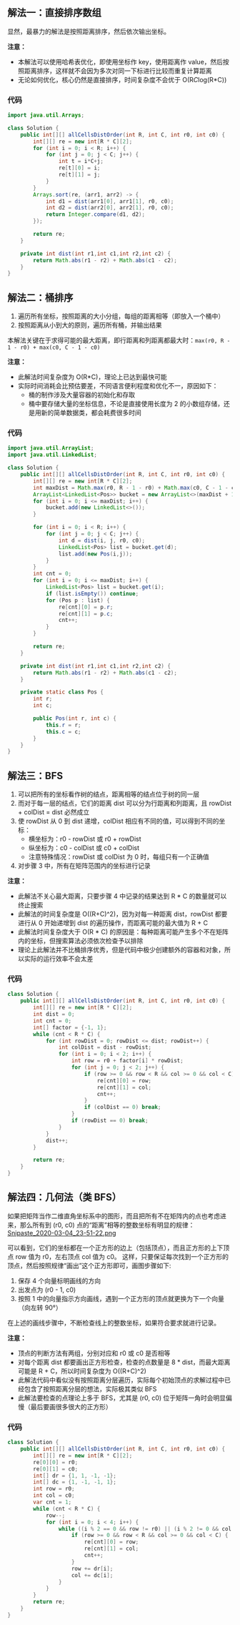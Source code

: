 ## 解法一：直接排序数组

显然，最暴力的解法是按照距离排序，然后依次输出坐标。

**注意：**

- 本解法可以使用哈希表优化，即使用坐标作 key，使用距离作 value，然后按照距离排序，这样就不会因为多次对同一下标进行比较而重复计算距离
- 无论如何优化，核心仍然是直接排序，时间复杂度不会优于 O(R*C*log(R*C))

### 代码

```java
import java.util.Arrays;

class Solution {
    public int[][] allCellsDistOrder(int R, int C, int r0, int c0) {
        int[][] re = new int[R * C][2];
        for (int i = 0; i < R; i++) {
            for (int j = 0; j < C; j++) {
                int t = i*C+j;
                re[t][0] = i;
                re[t][1] = j;
            }
        }
        Arrays.sort(re, (arr1, arr2) -> {
            int d1 = dist(arr1[0], arr1[1], r0, c0);
            int d2 = dist(arr2[0], arr2[1], r0, c0);
            return Integer.compare(d1, d2);
        });

        return re;
    }

    private int dist(int r1,int c1,int r2,int c2) {
        return Math.abs(r1 - r2) + Math.abs(c1 - c2);
    }
}
```

## 解法二：桶排序

1. 遍历所有坐标，按照距离的大小分组，每组的距离相等（即放入一个桶中）
2. 按照距离从小到大的原则，遍历所有桶，并输出结果

本解法关键在于求得可能的最大距离，即行距离和列距离都最大时：`max(r0, R - 1 - r0) + max(c0, C - 1 - c0)`

**注意：**

- 此解法时间复杂度为 O(R*C)，理论上已达到最快可能
- 实际时间消耗会比预估要差，不同语言便利程度和优化不一，原因如下：
    - 桶的制作涉及大量容器的初始化和存取
    - 桶中要存储大量的坐标信息，不论是直接使用长度为 2 的小数组存储，还是用新的简单数据类，都会耗费很多时间

### 代码

```java
import java.util.ArrayList;
import java.util.LinkedList;

class Solution {
    public int[][] allCellsDistOrder(int R, int C, int r0, int c0) {
        int[][] re = new int[R * C][2];
        int maxDist = Math.max(r0, R - 1 - r0) + Math.max(c0, C - 1 - c0);
        ArrayList<LinkedList<Pos>> bucket = new ArrayList<>(maxDist + 1);
        for (int i = 0; i <= maxDist; i++) {
            bucket.add(new LinkedList<>());
        }

        for (int i = 0; i < R; i++) {
            for (int j = 0; j < C; j++) {
                int d = dist(i, j, r0, c0);
                LinkedList<Pos> list = bucket.get(d);
                list.add(new Pos(i,j));
            }
        }
        int cnt = 0;
        for (int i = 0; i <= maxDist; i++) {
            LinkedList<Pos> list = bucket.get(i);
            if (list.isEmpty()) continue;
            for (Pos p : list) {
                re[cnt][0] = p.r;
                re[cnt][1] = p.c;
                cnt++;
            }
        }

        return re;
    }

    private int dist(int r1,int c1,int r2,int c2) {
        return Math.abs(r1 - r2) + Math.abs(c1 - c2);
    }

    private static class Pos {
        int r;
        int c;

        public Pos(int r, int c) {
            this.r = r;
            this.c = c;
        }
    }
}
```

## 解法三：BFS

1. 可以把所有的坐标看作树的结点，距离相等的结点位于树的同一层
2. 而对于每一层的结点，它们的距离 dist 可以分为行距离和列距离，且 rowDist + colDist = dist 必然成立
3. 使 rowDist 从 0 到 dist 递增，colDist 相应有不同的值，可以得到不同的坐标：
    - 横坐标为：r0 - rowDist 或 r0 + rowDist
    - 纵坐标为：c0 - colDist 或 c0 + colDist
    - 注意特殊情况：rowDist 或 colDist 为 0 时，每组只有一个正确值
4. 对步骤 3 中，所有在矩阵范围内的坐标进行记录

**注意：**
- 此解法不关心最大距离，只要步骤 4 中记录的结果达到 R * C 的数量就可以终止搜索
- 此解法的时间复杂度是 O((R+C)^2)，因为对每一种距离 dist，rowDist 都要进行从 0 开始递增到 dist 的遍历操作，而距离可能的最大值为 R + C
- 此解法时间复杂度大于 O(R * C) 的原因是：每种距离可能产生多个不在矩阵内的坐标，但搜索算法必须依次检查予以排除
- 理论上此解法并不比桶排序优秀，但是代码中极少创建额外的容器和对象，所以实际的运行效率不会太差

### 代码

```java
class Solution {
    public int[][] allCellsDistOrder(int R, int C, int r0, int c0) {
        int[][] re = new int[R * C][2];
        int dist = 0;
        int cnt = 0;
        int[] factor = {-1, 1};
        while (cnt < R * C) {
            for (int rowDist = 0; rowDist <= dist; rowDist++) {
                int colDist = dist - rowDist;
                for (int i = 0; i < 2; i++) {
                    int row = r0 + factor[i] * rowDist;
                    for (int j = 0; j < 2; j++) {
                        if (row >= 0 && row < R && col >= 0 && col < C) {
                            re[cnt][0] = row;
                            re[cnt][1] = col;
                            cnt++;
                        }
                        if (colDist == 0) break;
                    }
                    if (rowDist == 0) break;
                }
            }
            dist++;
        }

        return re;
    }
}
```

## 解法四：几何法（类 BFS）

如果把矩阵当作二维直角坐标系中的图形，而且把所有不在矩阵内的点也考虑进来，那么所有到 (r0, c0) 点的“距离”相等的整数坐标有明显的规律：
 [Snipaste_2020-03-04_23-51-22.png](https://pic.leetcode-cn.com/47aacf8273ec9c560510012f74be0fe5a617b7517d3b191d7f34ce8837d907ea-Snipaste_2020-03-04_23-51-22.png)

可以看到，它们的坐标都在一个正方形的边上（包括顶点），而且正方形的上下顶点 row 值为 r0，左右顶点 col 值为 c0。
这样，只要保证每次找到一个正方形的顶点，然后按照规律“画出”这个正方形即可，画图步骤如下:

1. 保存 4 个向量标明画线的方向
2. 出发点为 (r0 - 1, c0)
3. 按照 1 中的向量指示方向画线，遇到一个正方形的顶点就更换为下一个向量（向左转 90°）

在上述的画线步骤中，不断检查线上的整数坐标，如果符合要求就进行记录。

**注意：**
- 顶点的判断方法有两组，分别对应和 r0 或 c0 是否相等
- 对每个距离 dist 都要画出正方形检查，检查的点数量是 8 * dist，而最大距离可能是 R + C，所以时间复杂度为 O((R+C)^2)
- 此解法代码中看似没有按照距离分层遍历，实际每个初始顶点的求解过程中已经包含了按照距离分层的想法，实际极其类似 BFS
- 此解法要检查的点理论上多于 BFS，尤其是 (r0, c0) 位于矩阵一角时会明显偏慢（最后要画很多很大的正方形）


### 代码

```java
class Solution {
    public int[][] allCellsDistOrder(int R, int C, int r0, int c0) {
        int[][] re = new int[R * C][2];
        re[0][0] = r0;
        re[0][1] = c0;
        int[] dr = {1, 1, -1, -1};
        int[] dc = {1, -1, -1, 1};
        int row = r0;
        int col = c0;
        var cnt = 1;
        while (cnt < R * C) {
            row--;
            for (int i = 0; i < 4; i++) {
                while ((i % 2 == 0 && row != r0) || (i % 2 != 0 && col != c0)) {
                    if (row >= 0 && row < R && col >= 0 && col < C) {
                        re[cnt][0] = row;
                        re[cnt][1] = col;
                        cnt++;
                    }
                    row += dr[i];
                    col += dc[i];
                }
            }
        }
        return re;
    }
}
```
